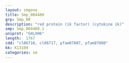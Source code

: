 ```yaml
---
layout: smgene
title: Smp_004480
grp: Smp_00
description: "red protein (ik factor) (cytokine ik)"
smp: Smp_004480.1
uniprot: "G4LXH6"
length:  1767
cdd: "cl06716, cl06717, pfam07807, pfam07808"
kk: K13109
categories: sm
---
```


